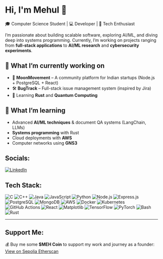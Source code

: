 # Hi, I'm Mehul 👋  

🎓 Computer Science Student | 💻 Developer | 🚀 Tech Enthusiast  

I’m passionate about building scalable software, exploring AI/ML, and diving deep into systems programming. Currently, I’m working on projects ranging from **full-stack applications** to **AI/ML research** and **cybersecurity experiments**.  

## 🔭 What I’m currently working on  
- 🚧 **MoonMovement** – A community platform for Indian startups (Node.js + PostgreSQL + React)  
- 🛠 **BugTrack** – Full-stack issue management system (inspired by Jira)  
- 📖 Learning **Rust** and **Quantum Computing**  


## 🌱 What I’m learning  
- Advanced **AI/ML techniques** & document QA systems (LangChain, LLMs)  
- **Systems programming** with Rust  
- Cloud deployments with **AWS**  
- Computer networks using **GNS3**  


## Socials:

[![LinkedIn](https://img.shields.io/badge/LinkedIn-%230077B5.svg?logo=linkedin&logoColor=white)](https://www.linkedin.com/in/mehul-kaushik-7b3984337/)


## Tech Stack:

![C](https://img.shields.io/badge/c-%2300599C.svg?style=for-the-badge&logo=c&logoColor=white) 
![C++](https://img.shields.io/badge/c++-%2300599C.svg?style=for-the-badge&logo=c%2B%2B&logoColor=white) 
![Java](https://img.shields.io/badge/java-%23ED8B00.svg?style=for-the-badge&logo=openjdk&logoColor=white) 
![JavaScript](https://img.shields.io/badge/javascript-%23323330.svg?style=for-the-badge&logo=javascript&logoColor=%23F7DF1E) 
![Python](https://img.shields.io/badge/python-3670A0?style=for-the-badge&logo=python&logoColor=ffdd54) 
![Node.js](https://img.shields.io/badge/Node.js-339933?style=for-the-badge&logo=nodedotjs&logoColor=white) 
![Express.js](https://img.shields.io/badge/Express.js-000000?style=for-the-badge&logo=express&logoColor=white) 
![PostgreSQL](https://img.shields.io/badge/PostgreSQL-336791?style=for-the-badge&logo=postgresql&logoColor=white) 
![MongoDB](https://img.shields.io/badge/MongoDB-%234ea94b.svg?style=for-the-badge&logo=mongodb&logoColor=white) 
![AWS](https://img.shields.io/badge/AWS-%23FF9900.svg?style=for-the-badge&logo=amazon-aws&logoColor=white) 
![Docker](https://img.shields.io/badge/Docker-%230db7ed.svg?style=for-the-badge&logo=docker&logoColor=white) 
![Kubernetes](https://img.shields.io/badge/kubernetes-%23326ce5.svg?style=for-the-badge&logo=kubernetes&logoColor=white) 
![GitHub Actions](https://img.shields.io/badge/GitHub%20Actions-2088FF?style=for-the-badge&logo=github-actions&logoColor=white) 
![React](https://img.shields.io/badge/react-%2320232a.svg?style=for-the-badge&logo=react&logoColor=%2361DAFB) 
![Matplotlib](https://img.shields.io/badge/Matplotlib-%23ffffff.svg?style=for-the-badge&logo=Matplotlib&logoColor=black) 
![TensorFlow](https://img.shields.io/badge/TensorFlow-%23FF6F00.svg?style=for-the-badge&logo=TensorFlow&logoColor=white) 
![PyTorch](https://img.shields.io/badge/PyTorch-%23EE4C2C.svg?style=for-the-badge&logo=PyTorch&logoColor=white) 
![Bash](https://img.shields.io/badge/bash_script-%23121011.svg?style=for-the-badge&logo=gnu-bash&logoColor=white) 
![Rust](https://img.shields.io/badge/rust-%23000000.svg?style=for-the-badge&logo=rust&logoColor=white)

---

## Support Me:

💰 Buy me some **$MEH Coin** to support my work and journey as a founder:  
[View on Sepolia Etherscan](https://eth-sepolia.blockscout.com/token/0xfac50d865660faA22D9e12ab07C88650316690ad?tab=holders)
